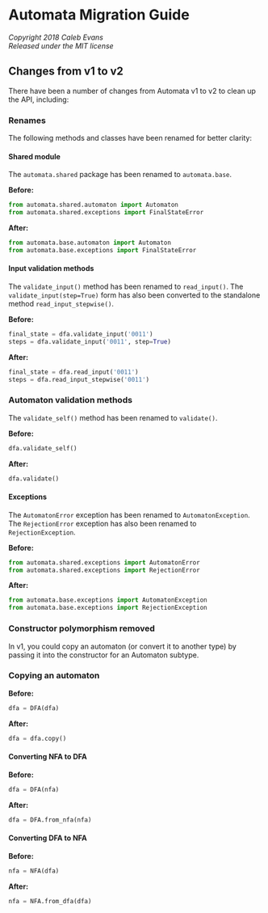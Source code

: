 # Automata Migration Guide

*Copyright 2018 Caleb Evans*  
*Released under the MIT license*

## Changes from v1 to v2

There have been a number of changes from Automata v1 to v2 to clean up the API,
including:

### Renames

The following methods and classes have been renamed for better clarity:

#### Shared module

The `automata.shared` package has been renamed to `automata.base`.

**Before:**  
```python
from automata.shared.automaton import Automaton
from automata.shared.exceptions import FinalStateError
```

**After:**  
```python
from automata.base.automaton import Automaton
from automata.base.exceptions import FinalStateError
```

#### Input validation methods

The `validate_input()` method has been renamed to `read_input()`. The
`validate_input(step=True)` form has also been converted to the standalone
method `read_input_stepwise()`.

**Before:**  
```python
final_state = dfa.validate_input('0011')
steps = dfa.validate_input('0011', step=True)
```

**After:**  
```python
final_state = dfa.read_input('0011')
steps = dfa.read_input_stepwise('0011')
```

### Automaton validation methods

The `validate_self()` method has been renamed to `validate()`.

**Before:**  
```python
dfa.validate_self()
```

**After:**  
```python
dfa.validate()
```

#### Exceptions

The `AutomatonError` exception has been renamed to `AutomatonException`. The
`RejectionError` exception has also been renamed to `RejectionException`.

**Before:**  
```python
from automata.shared.exceptions import AutomatonError
from automata.shared.exceptions import RejectionError
```

**After:**  
```python
from automata.base.exceptions import AutomatonException
from automata.base.exceptions import RejectionException
```

### Constructor polymorphism removed

In v1, you could copy an automaton (or convert it to another type) by passing it
into the constructor for an Automaton subtype.

### Copying an automaton

**Before:**  
```python
dfa = DFA(dfa)
```

**After:**  
```python
dfa = dfa.copy()
```

#### Converting NFA to DFA

**Before:**  
```python
dfa = DFA(nfa)
```

**After:**  
```python
dfa = DFA.from_nfa(nfa)
```

#### Converting DFA to NFA

**Before:**  
```python
nfa = NFA(dfa)
```

**After:**  
```python
nfa = NFA.from_dfa(dfa)
```
